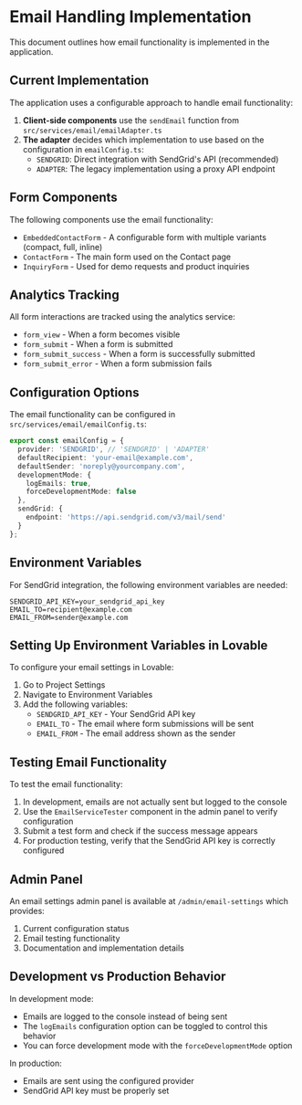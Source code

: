
# Email Handling Implementation

This document outlines how email functionality is implemented in the application.

## Current Implementation

The application uses a configurable approach to handle email functionality:

1. **Client-side components** use the `sendEmail` function from `src/services/email/emailAdapter.ts`
2. **The adapter** decides which implementation to use based on the configuration in `emailConfig.ts`:
   - `SENDGRID`: Direct integration with SendGrid's API (recommended)
   - `ADAPTER`: The legacy implementation using a proxy API endpoint

## Form Components

The following components use the email functionality:

- `EmbeddedContactForm` - A configurable form with multiple variants (compact, full, inline)
- `ContactForm` - The main form used on the Contact page
- `InquiryForm` - Used for demo requests and product inquiries

## Analytics Tracking

All form interactions are tracked using the analytics service:

- `form_view` - When a form becomes visible
- `form_submit` - When a form is submitted
- `form_submit_success` - When a form is successfully submitted
- `form_submit_error` - When a form submission fails

## Configuration Options

The email functionality can be configured in `src/services/email/emailConfig.ts`:

```typescript
export const emailConfig = {
  provider: 'SENDGRID', // 'SENDGRID' | 'ADAPTER'
  defaultRecipient: 'your-email@example.com',
  defaultSender: 'noreply@yourcompany.com',
  developmentMode: {
    logEmails: true,
    forceDevelopmentMode: false
  },
  sendGrid: {
    endpoint: 'https://api.sendgrid.com/v3/mail/send'
  }
};
```

## Environment Variables

For SendGrid integration, the following environment variables are needed:

```
SENDGRID_API_KEY=your_sendgrid_api_key
EMAIL_TO=recipient@example.com
EMAIL_FROM=sender@example.com
```

## Setting Up Environment Variables in Lovable

To configure your email settings in Lovable:

1. Go to Project Settings
2. Navigate to Environment Variables
3. Add the following variables:
   - `SENDGRID_API_KEY` - Your SendGrid API key
   - `EMAIL_TO` - The email where form submissions will be sent
   - `EMAIL_FROM` - The email address shown as the sender

## Testing Email Functionality

To test the email functionality:

1. In development, emails are not actually sent but logged to the console
2. Use the `EmailServiceTester` component in the admin panel to verify configuration
3. Submit a test form and check if the success message appears
4. For production testing, verify that the SendGrid API key is correctly configured

## Admin Panel

An email settings admin panel is available at `/admin/email-settings` which provides:

1. Current configuration status
2. Email testing functionality
3. Documentation and implementation details

## Development vs Production Behavior

In development mode:
- Emails are logged to the console instead of being sent
- The `logEmails` configuration option can be toggled to control this behavior
- You can force development mode with the `forceDevelopmentMode` option

In production:
- Emails are sent using the configured provider
- SendGrid API key must be properly set
